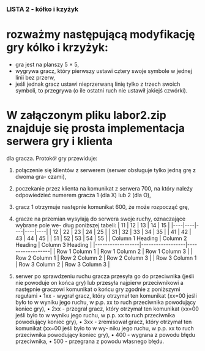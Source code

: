 ### LISTA 2 - kółko i kzyżyk

# rozważmy następującą modyfikację gry kólko i krzyżyk:
- gra jest na planszy 5 × 5,
- wygrywa gracz, który pierwszy ustawi cztery swoje symbole w jednej linii bez przerw,
- jeśli jednak gracz ustawi nieprzerwaną linię tylko z trzech swoich symboli, to przegrywa
(o ile ostatni ruch nie ustawił jakiejś czwórki).

# W załączonym pliku labor2.zip znajduje się prosta implementacja serwera gry i klienta
dla gracza. Protokół gry przewiduje:
1. połączenie się klientów z serwerem (serwer obsługuje tylko jedną grę z dwoma gra-
czami),
2. poczekanie przez klienta na komunikat z serwera 700, na który należy odpowiedzieć
numerem gracza 1 (dla X) lub 2 (dla O),
3. gracz 1 otrzymuje następnie komunikat 600, że może rozpocząć grę,
4. gracze na przemian wysyłają do serwera swoje ruchy, oznaczające wybrane pole we-
dług poniższej tabeli:
| 11 | 12 | 13 | 14 | 15 |
|----|----|----|----|----|
| 12 | 22 | 23 | 24 | 25 |
| 31 | 32 | 33 | 34 | 35 |
| 41 | 42 | 43 | 44 | 45 |
| 51 | 52 | 53 | 54 | 55 |
| Column 1 Heading | Column 2 Heading | Column 3 Heading |
|------------------|------------------|------------------|
| Row 1 Column 1   | Row 1 Column 2   | Row 1 Column 3   |
| Row 2 Column 1   | Row 2 Column 2   | Row 2 Column 3   |
| Row 3 Column 1   | Row 3 Column 2   | Row 3 Column 3   |


5. serwer po sprawdzeniu ruchu gracza przesyła go do przeciwnika (jeśli nie powoduje
on końca gry) lub przesyła najpierw przeciwnikowi a następnie graczowi komunikat o
końcu gry zgodnie z poniższymi regułami
• 1xx - wygrał gracz, który otrzymał ten komunikat (xx=00 jeśli było to w wyniku
jego ruchu, w p.p. xx to ruch przeciwnika powodujący koniec gry),
• 2xx - przegrał gracz, który otrzymał ten komunikat (xx=00 jeśli było to w wyniku
jego ruchu, w p.p. xx to ruch przeciwnika powodujący koniec gry),
• 3xx - zremisował gracz, który otrzymał ten komunikat (xx=00 jeśli było to w wy-
niku jego ruchu, w p.p. xx to ruch przeciwnika powodujący koniec gry),
• 400 - wygrana z powodu błędu przeciwnika,
• 500 - przegrana z powodu własnego błędu.
